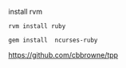 

install rvm

```
rvm install ruby
```

```
gem install  ncurses-ruby
```


https://github.com/cbbrowne/tpp

